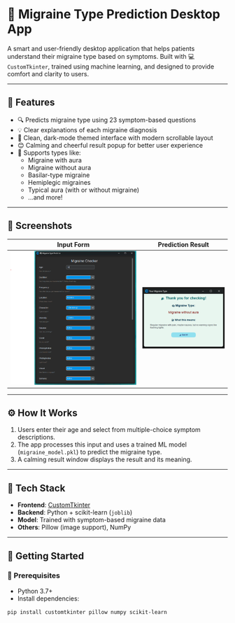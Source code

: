 # 🧠 Migraine Type Prediction Desktop App

A smart and user-friendly desktop application that helps patients understand their migraine type based on symptoms. Built with 💻 `CustomTkinter`, trained using machine learning, and designed to provide comfort and clarity to users.

---

## 🌟 Features

- 🔍 Predicts migraine type using 23 symptom-based questions
- 💡 Clear explanations of each migraine diagnosis
- 🎨 Clean, dark-mode themed interface with modern scrollable layout
- 😊 Calming and cheerful result popup for better user experience
- 🧠 Supports types like:
  - Migraine with aura
  - Migraine without aura
  - Basilar-type migraine
  - Hemiplegic migraines
  - Typical aura (with or without migraine)
  - ...and more!

---

## 📸 Screenshots

| Input Form | Prediction Result |
|------------|-------------------|
| ![Form](form_example.png) | ![Result](result_popup.png) |

---

## ⚙️ How It Works

1. Users enter their age and select from multiple-choice symptom descriptions.
2. The app processes this input and uses a trained ML model (`migraine_model.pkl`) to predict the migraine type.
3. A calming result window displays the result and its meaning.

---

## 🧰 Tech Stack

- **Frontend**: [CustomTkinter](https://github.com/TomSchimansky/CustomTkinter)
- **Backend**: Python + scikit-learn (`joblib`)
- **Model**: Trained with symptom-based migraine data
- **Others**: Pillow (image support), NumPy

---

## 🚀 Getting Started

### 🔧 Prerequisites

- Python 3.7+
- Install dependencies:
```bash
pip install customtkinter pillow numpy scikit-learn
